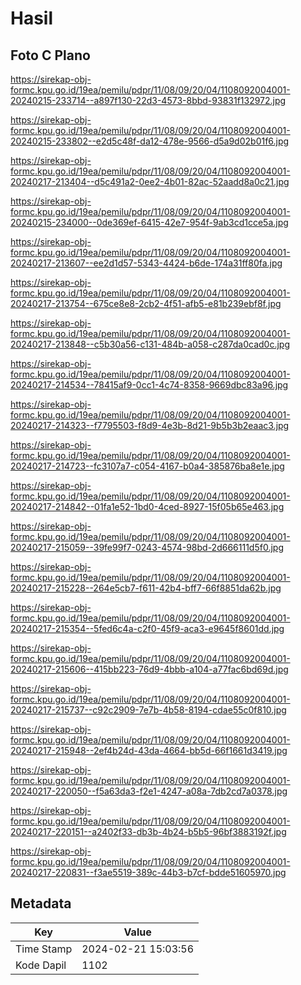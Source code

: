 # Hasil

## Foto C Plano

https://sirekap-obj-formc.kpu.go.id/19ea/pemilu/pdpr/11/08/09/20/04/1108092004001-20240215-233714--a897f130-22d3-4573-8bbd-93831f132972.jpg

https://sirekap-obj-formc.kpu.go.id/19ea/pemilu/pdpr/11/08/09/20/04/1108092004001-20240215-233802--e2d5c48f-da12-478e-9566-d5a9d02b01f6.jpg

https://sirekap-obj-formc.kpu.go.id/19ea/pemilu/pdpr/11/08/09/20/04/1108092004001-20240217-213404--d5c491a2-0ee2-4b01-82ac-52aadd8a0c21.jpg

https://sirekap-obj-formc.kpu.go.id/19ea/pemilu/pdpr/11/08/09/20/04/1108092004001-20240215-234000--0de369ef-6415-42e7-954f-9ab3cd1cce5a.jpg

https://sirekap-obj-formc.kpu.go.id/19ea/pemilu/pdpr/11/08/09/20/04/1108092004001-20240217-213607--ee2d1d57-5343-4424-b6de-174a31ff80fa.jpg

https://sirekap-obj-formc.kpu.go.id/19ea/pemilu/pdpr/11/08/09/20/04/1108092004001-20240217-213754--675ce8e8-2cb2-4f51-afb5-e81b239ebf8f.jpg

https://sirekap-obj-formc.kpu.go.id/19ea/pemilu/pdpr/11/08/09/20/04/1108092004001-20240217-213848--c5b30a56-c131-484b-a058-c287da0cad0c.jpg

https://sirekap-obj-formc.kpu.go.id/19ea/pemilu/pdpr/11/08/09/20/04/1108092004001-20240217-214534--78415af9-0cc1-4c74-8358-9669dbc83a96.jpg

https://sirekap-obj-formc.kpu.go.id/19ea/pemilu/pdpr/11/08/09/20/04/1108092004001-20240217-214323--f7795503-f8d9-4e3b-8d21-9b5b3b2eaac3.jpg

https://sirekap-obj-formc.kpu.go.id/19ea/pemilu/pdpr/11/08/09/20/04/1108092004001-20240217-214723--fc3107a7-c054-4167-b0a4-385876ba8e1e.jpg

https://sirekap-obj-formc.kpu.go.id/19ea/pemilu/pdpr/11/08/09/20/04/1108092004001-20240217-214842--01fa1e52-1bd0-4ced-8927-15f05b65e463.jpg

https://sirekap-obj-formc.kpu.go.id/19ea/pemilu/pdpr/11/08/09/20/04/1108092004001-20240217-215059--39fe99f7-0243-4574-98bd-2d666111d5f0.jpg

https://sirekap-obj-formc.kpu.go.id/19ea/pemilu/pdpr/11/08/09/20/04/1108092004001-20240217-215228--264e5cb7-f611-42b4-bff7-66f8851da62b.jpg

https://sirekap-obj-formc.kpu.go.id/19ea/pemilu/pdpr/11/08/09/20/04/1108092004001-20240217-215354--5fed6c4a-c2f0-45f9-aca3-e9645f8601dd.jpg

https://sirekap-obj-formc.kpu.go.id/19ea/pemilu/pdpr/11/08/09/20/04/1108092004001-20240217-215606--415bb223-76d9-4bbb-a104-a77fac6bd69d.jpg

https://sirekap-obj-formc.kpu.go.id/19ea/pemilu/pdpr/11/08/09/20/04/1108092004001-20240217-215737--c92c2909-7e7b-4b58-8194-cdae55c0f810.jpg

https://sirekap-obj-formc.kpu.go.id/19ea/pemilu/pdpr/11/08/09/20/04/1108092004001-20240217-215948--2ef4b24d-43da-4664-bb5d-66f1661d3419.jpg

https://sirekap-obj-formc.kpu.go.id/19ea/pemilu/pdpr/11/08/09/20/04/1108092004001-20240217-220050--f5a63da3-f2e1-4247-a08a-7db2cd7a0378.jpg

https://sirekap-obj-formc.kpu.go.id/19ea/pemilu/pdpr/11/08/09/20/04/1108092004001-20240217-220151--a2402f33-db3b-4b24-b5b5-96bf3883192f.jpg

https://sirekap-obj-formc.kpu.go.id/19ea/pemilu/pdpr/11/08/09/20/04/1108092004001-20240217-220831--f3ae5519-389c-44b3-b7cf-bdde51605970.jpg


## Metadata

| Key        | Value               |
| ---------- | ------------------- |
| Time Stamp | 2024-02-21 15:03:56 |
| Kode Dapil | 1102                |



